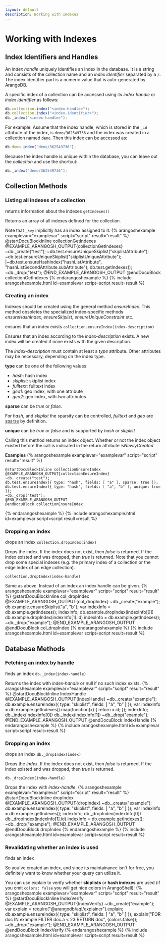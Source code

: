```yaml
---
layout: default
description: Working with Indexes
---
```

Working with Indexes
====================

Index Identifiers and Handles
-----------------------------

An *index handle* uniquely identifies an index in the database. It is a string and 
consists of the collection name and an *index identifier* separated by a `/`. The 
index identifier part is a numeric value that is auto-generated by ArangoDB.

A specific index of a collection can be accessed using its *index handle* or
*index identifier* as follows:

```js
db.collection.index("<index-handle>");
db.collection.index("<index-identifier>");
db._index("<index-handle>");
```

For example: Assume that the index handle, which is stored in the `_id`
attribute of the index, is `demo/362549736` and the index was created in a collection
named `demo`. Then this index can be accessed as:

```js
db.demo.index("demo/362549736");
```

Because the index handle is unique within the database, you can leave out the
*collection* and use the shortcut:

```js
db._index("demo/362549736");
```

Collection Methods
------------------

### Listing all indexes of a collection
<!-- arangod/V8Server/v8-vocindex.cpp -->


returns information about the indexes
`getIndexes()`

Returns an array of all indexes defined for the collection.

Note that `_key` implicitly has an index assigned to it.
{% arangoshexample examplevar="examplevar" script="script" result="result" %}
    @startDocuBlockInline collectionGetIndexes
    @EXAMPLE_ARANGOSH_OUTPUT{collectionGetIndexes}
    ~db._create("test");
    ~db.test.ensureUniqueSkiplist("skiplistAttribute");
    ~db.test.ensureUniqueSkiplist("skiplistUniqueAttribute");
    |~db.test.ensureHashIndex("hashListAttribute",
                              "hashListSecondAttribute.subAttribute");
    db.test.getIndexes();
    ~db._drop("test");
    @END_EXAMPLE_ARANGOSH_OUTPUT
    @endDocuBlock collectionGetIndexes
{% endarangoshexample %}
{% include arangoshexample.html id=examplevar script=script result=result %}

### Creating an index
Indexes should be created using the general method *ensureIndex*. This
method obsoletes the specialized index-specific methods *ensureHashIndex*,
*ensureSkiplist*, *ensureUniqueConstraint* etc.

<!-- arangod/V8Server/v8-vocindex.cpp -->


ensures that an index exists
`collection.ensureIndex(index-description)`

Ensures that an index according to the *index-description* exists. A
new index will be created if none exists with the given description.

The *index-description* must contain at least a *type* attribute.
Other attributes may be necessary, depending on the index type.

**type** can be one of the following values:
- *hash*: hash index
- *skiplist*: skiplist index
- *fulltext*: fulltext index
- *geo1*: geo index, with one attribute
- *geo2*: geo index, with two attributes

**sparse** can be *true* or *false*.

For *hash*, and *skiplist* the sparsity can be controlled, *fulltext* and *geo*
are [sparse](indexing-which-index.html) by definition.

**unique** can be *true* or *false* and is supported by *hash* or *skiplist*

Calling this method returns an index object. Whether or not the index
object existed before the call is indicated in the return attribute
*isNewlyCreated*.


**Examples**
{% arangoshexample examplevar="examplevar" script="script" result="result" %}

    @startDocuBlockInline collectionEnsureIndex
    @EXAMPLE_ARANGOSH_OUTPUT{collectionEnsureIndex}
    ~db._create("test");
    db.test.ensureIndex({ type: "hash", fields: [ "a" ], sparse: true });
    db.test.ensureIndex({ type: "hash", fields: [ "a", "b" ], unique: true });
    ~db._drop("test");
    @END_EXAMPLE_ARANGOSH_OUTPUT
    @endDocuBlock collectionEnsureIndex
{% endarangoshexample %}
{% include arangoshexample.html id=examplevar script=script result=result %}


### Dropping an index
<!-- arangod/V8Server/v8-vocindex.cpp -->


drops an index
`collection.dropIndex(index)`

Drops the index. If the index does not exist, then *false* is
returned. If the index existed and was dropped, then *true* is
returned. Note that you cannot drop some special indexes (e.g. the primary
index of a collection or the edge index of an edge collection).

`collection.dropIndex(index-handle)`

Same as above. Instead of an index an index handle can be given.
{% arangoshexample examplevar="examplevar" script="script" result="result" %}
    @startDocuBlockInline col_dropIndex
    @EXAMPLE_ARANGOSH_OUTPUT{col_dropIndex}
    ~db._create("example");
    db.example.ensureSkiplist("a", "b");
    var indexInfo = db.example.getIndexes();
    indexInfo;
    db.example.dropIndex(indexInfo[0])
    db.example.dropIndex(indexInfo[1].id)
    indexInfo = db.example.getIndexes();
    ~db._drop("example");
    @END_EXAMPLE_ARANGOSH_OUTPUT
    @endDocuBlock col_dropIndex
{% endarangoshexample %}
{% include arangoshexample.html id=examplevar script=script result=result %}


Database Methods
----------------

### Fetching an index by handle
<!-- js/server/modules/@arangodb/arango-database.js -->


finds an index
`db._index(index-handle)`

Returns the index with *index-handle* or null if no such index exists.
{% arangoshexample examplevar="examplevar" script="script" result="result" %}
    @startDocuBlockInline IndexHandle
    @EXAMPLE_ARANGOSH_OUTPUT{IndexHandle}
    ~db._create("example");
    db.example.ensureIndex({ type: "skiplist", fields: [ "a", "b" ] });
    var indexInfo = db.example.getIndexes().map(function(x) { return x.id; });
    indexInfo;
    db._index(indexInfo[0])
    db._index(indexInfo[1])
    ~db._drop("example");
    @END_EXAMPLE_ARANGOSH_OUTPUT
    @endDocuBlock IndexHandle
{% endarangoshexample %}
{% include arangoshexample.html id=examplevar script=script result=result %}

### Dropping an index
<!-- js/server/modules/@arangodb/arango-database.js -->


drops an index
`db._dropIndex(index)`

Drops the *index*.  If the index does not exist, then *false* is
returned. If the index existed and was dropped, then *true* is
returned.

`db._dropIndex(index-handle)`

Drops the index with *index-handle*.
{% arangoshexample examplevar="examplevar" script="script" result="result" %}
    @startDocuBlockInline dropIndex
    @EXAMPLE_ARANGOSH_OUTPUT{dropIndex}
    ~db._create("example");
    db.example.ensureIndex({ type: "skiplist", fields: [ "a", "b" ] });
    var indexInfo = db.example.getIndexes();
    indexInfo;
    db._dropIndex(indexInfo[0])
    db._dropIndex(indexInfo[1].id)
    indexInfo = db.example.getIndexes();
    ~db._drop("example");
    @END_EXAMPLE_ARANGOSH_OUTPUT
    @endDocuBlock dropIndex
{% endarangoshexample %}
{% include arangoshexample.html id=examplevar script=script result=result %}

### Revalidating whether an index is used
<!-- js/server/modules/@arangodb/arango-database.js -->


finds an index

So you've created an index, and since its maintainance isn't for free,
you definitely want to know whether your query can utilize it.

You can use explain to verify whether **skiplists** or **hash indexes** are 
used (if you omit `colors: false` you will get nice colors in ArangoShell):
{% arangoshexample examplevar="examplevar" script="script" result="result" %}
    @startDocuBlockInline IndexVerify
    @EXAMPLE_ARANGOSH_OUTPUT{IndexVerify}
    ~db._create("example");
    var explain = require("@arangodb/aql/explainer").explain;
    db.example.ensureIndex({ type: "skiplist", fields: [ "a", "b" ] });
    explain("FOR doc IN example FILTER doc.a < 23 RETURN doc", {colors:false});
    ~db._drop("example");
    @END_EXAMPLE_ARANGOSH_OUTPUT
    @endDocuBlock IndexVerify
{% endarangoshexample %}
{% include arangoshexample.html id=examplevar script=script result=result %}
